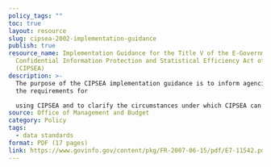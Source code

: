 ```yaml
---
policy_tags: ""
toc: true
layout: resource
slug: cipsea-2002-implementation-guidance
publish: true
resource_name: Implementation Guidance for the Title V of the E-Government Act,
  Confidential Information Protection and Statistical Efficiency Act of 2002
  (CIPSEA)
description: >-
  The purpose of the CIPSEA implementation guidance is to inform agencies about
  the requirements for

  using CIPSEA and to clarify the circumstances under which CIPSEA can be used. Dated June 15, 2007. 
source: Office of Management and Budget
category: Policy
tags:
  - data standards
format: PDF (17 pages)
link: https://www.govinfo.gov/content/pkg/FR-2007-06-15/pdf/E7-11542.pdf
---
```

